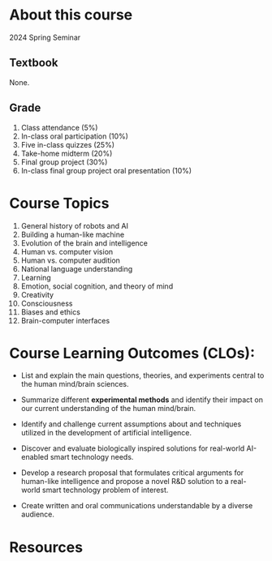 # About this course

2024 Spring Seminar 

## Textbook

None. 

## Grade

1. Class attendance (5%)
2. In-class oral participation (10%)
3. Five in-class quizzes (25%)
4. Take-home midterm (20%)
5. Final group project (30%)
6. In-class final group project oral presentation (10%)

# Course Topics

1. General history of robots and AI
2. Building a human-like machine
3. Evolution of the brain and intelligence
4. Human vs. computer vision
5. Human vs. computer audition
6. National language understanding
7. Learning
8. Emotion, social cognition, and theory of mind
9. Creativity
10. Consciousness
11. Biases and ethics
12. Brain-computer interfaces

# Course Learning Outcomes (CLOs): 

- List and explain the main questions, theories, and experiments central to the human mind/brain sciences.

- Summarize different **experimental methods** and identify their impact on our current understanding of the human mind/brain.
- Identify and challenge current assumptions about and techniques utilized in the development of artificial intelligence.
- Discover and evaluate biologically inspired solutions for real-world AI-enabled smart technology needs.
- Develop a research proposal that formulates critical arguments for human-like intelligence and propose a novel R&D solution to a real-world smart technology problem of interest.
- Create written and oral communications understandable by a diverse audience.

# Resources
